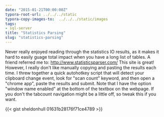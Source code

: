 ```yaml
---
date: "2015-01-21T00:00:00Z"
typora-root-url: ../../../static
typora-copy-images-to:  ../../../static/images
tags:
- sql-server
title: "Statistics Parsing"
slug: "statistics-parsing"
---
```


Never really enjoyed reading through the statistics IO results, as it makes it hard to easily guage total impact when you have a long list of tables. A friend referred me to: http://www.statisticsparser.com/ This site is great! However, I really don't like manually copying and pasting the results each time. I threw together a quick autohotkey script that will detect your clipboard change event, look for "scan count" keyword, and then open a "chrome app", paste the results and submit. Note that I have the option "window name enabled" at the bottom of the textbox on the webpage. If you don't the tabcount navigation might be a little off, so tweak this if you want.

{{< gist sheldonhull  01631b28176f71ce4789 >}}
